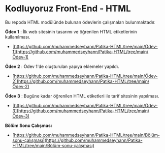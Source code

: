 # **Kodluyoruz Front-End - HTML**
Bu repoda HTML modülünde bulunan ödevlerin çalışmaları bulunmaktadır.

**Ödev 1** : İlk web sitesinin tasarımı ve öğrenilen HTML etiketlerinin kullanılması.
- [https://github.com/muhammedseyhann/Patika-HTML/tree/main/Ödev-1](https://github.com/muhammedseyhann/Patika-HTML/tree/main/Ödev-1)

**Ödev 2** : Ödev 1'de oluşturulan yapıya eklemeler yapıldı.
- [https://github.com/muhammedseyhann/Patika-HTML/tree/main/Ödev-2](https://github.com/muhammedseyhann/Patika-HTML/tree/main/Ödev-2)

**Ödev 3** : Bugüne kadar öğrenilen HTML etiketleri ile tarif sitesinin yapılması.
- [https://github.com/muhammedseyhann/Patika-HTML/tree/main/Ödev-3](https://github.com/muhammedseyhann/Patika-HTML/tree/main/Ödev-3)

**Bölüm Sonu Çalışması**
- [https://github.com/muhammedseyhann/Patika-HTML/tree/main/Bölüm-sonu-çalışması](https://github.com/muhammedseyhann/Patika-HTML/tree/main/Bölüm-sonu-çalışması)
